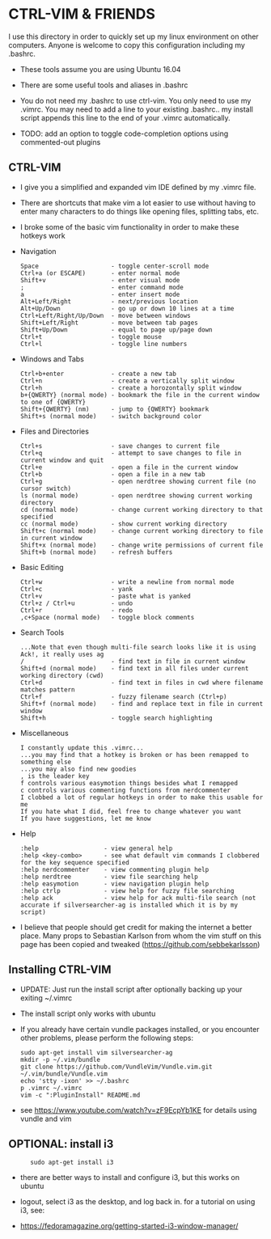 # CTRL-VIM & FRIENDS

I use this directory in order to quickly set up my linux environment on other computers. Anyone is welcome to copy this configuration including my .bashrc.

* These tools assume you are using Ubuntu 16.04

* There are some useful tools and aliases in .bashrc

* You do not need my .bashrc to use ctrl-vim. You only need to use my .vimrc. You may need to add a line to your existing .bashrc.. my install script appends this line to the end of your .vimrc automatically.

* TODO: add an option to toggle code-completion options using commented-out plugins


## CTRL-VIM
* I give you a simplified and expanded vim IDE defined by my .vimrc file. 
* There are shortcuts that make vim a lot easier to use without having to enter many characters to do things like opening files, splitting tabs, etc.
* I broke some of the basic vim functionality in order to make these hotkeys work

* Navigation

      Space                    - toggle center-scroll mode
      Ctrl+a (or ESCAPE)       - enter normal mode
      Shift+v                  - enter visual mode
      ;                        - enter command mode
      a                        - enter insert mode
      Alt+Left/Right           - next/previous location
      Alt+Up/Down              - go up or down 10 lines at a time
      Ctrl+Left/Right/Up/Down  - move between windows
      Shift+Left/Right         - move between tab pages
      Shift+Up/Down            - equal to page up/page down
      Ctrl+t                   - toggle mouse 
      Ctrl+l                   - toggle line numbers

* Windows and Tabs

      Ctrl+b+enter             - create a new tab
      Ctrl+n                   - create a vertically split window
      Ctrl+h                   - create a horozontally split window
      b+{QWERTY} (normal mode) - bookmark the file in the current window to one of {QWERTY}
      Shift+{QWERTY} (nm)      - jump to {QWERTY} bookmark
      Shift+s (normal mode)    - switch background color

* Files and Directories

      Ctrl+s                   - save changes to current file
      Ctrl+q                   - attempt to save changes to file in current window and quit
      Ctrl+e                   - open a file in the current window
      Ctrl+b                   - open a file in a new tab
      Ctrl+g                   - open nerdtree showing current file (no cursor switch)
      ls (normal mode)         - open nerdtree showing current working directory
      cd (normal mode)         - change current working directory to that specified
      cc (normal mode)         - show current working directory
      Shift+c (normal mode)    - change current working directory to file in current window   
      Shift+x (normal mode)    - change write permissions of current file
      Shift+b (normal mode)    - refresh buffers


* Basic Editing

      Ctrl+w                   - write a newline from normal mode
      Ctrl+c                   - yank
      Ctrl+v                   - paste what is yanked
      Ctrl+z / Ctrl+u          - undo
      Ctrl+r                   - redo
      ,c+Space (normal mode)   - toggle block comments
  
* Search Tools

      ...Note that even though multi-file search looks like it is using Ack!, it really uses ag
      /                        - find text in file in current window
      Shift+d (normal mode)    - find text in all files under current working directory (cwd)
      Ctrl+d                   - find text in files in cwd where filename matches pattern 
      Ctrl+f                   - fuzzy filename search (Ctrl+p)
      Shift+f (normal mode)    - find and replace text in file in current window
      Shift+h                  - toggle search highlighting
    

* Miscellaneous
    
      I constantly update this .vimrc...
      ...you may find that a hotkey is broken or has been remapped to something else
      ...you may also find new goodies
      , is the leader key
      f controls various easymotion things besides what I remapped
      c controls various commenting functions from nerdcommenter
      I clobbed a lot of regular hotkeys in order to make this usable for me
      If you hate what I did, feel free to change whatever you want
      If you have suggestions, let me know

* Help
     
      :help                  - view general help
      :help <key-combo>      - see what default vim commands I clobbered for the key sequence specified
      :help nerdcommenter    - view commenting plugin help
      :help nerdtree         - view file searching help
      :help easymotion       - view navigation plugin help
      :help ctrlp            - view help for fuzzy file searching
      :help ack              - view help for ack multi-file search (not accurate if silversearcher-ag is installed which it is by my script)

* I believe that people should get credit for making the internet a better place. Many props to Sebastian Karlson from whom the vim stuff on this page has been copied and tweaked (https://github.com/sebbekarlsson)

## Installing CTRL-VIM

* UPDATE: Just run the install script after optionally backing up your exiting ~/.vimrc
* The install script only works with ubuntu
* If you already have certain vundle packages installed, or you encounter other problems, please perform the following steps:
      
      sudo apt-get install vim silversearcher-ag
      mkdir -p ~/.vim/bundle
      git clone https://github.com/VundleVim/Vundle.vim.git ~/.vim/bundle/Vundle.vim
      echo 'stty -ixon' >> ~/.bashrc
      p .vimrc ~/.vimrc
      vim -c ":PluginInstall" README.md


* see https://www.youtube.com/watch?v=zF9EcpYb1KE for details using vundle and vim

## OPTIONAL: install i3

          sudo apt-get install i3

* there are better ways to install and configure i3, but this works on ubuntu

* logout, select i3 as the desktop, and log back in. for a tutorial on using i3, see:

* https://fedoramagazine.org/getting-started-i3-window-manager/
